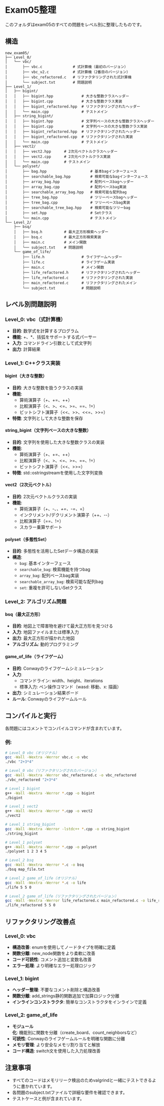 # Exam05整理

このフォルダはexam05のすべての問題をレベル別に整理したものです。

## 構造

```
new_exam05/
├── Level_0/
│   └── vbc/
│       ├── vbc.c              # 式計算機（最初のバージョン）
│       ├── vbc_v2.c           # 式計算機（2番目のバージョン）
│       ├── vbc_refactored.c   # リファクタリングされた式計算機
│       └── subject.txt        # 問題説明
├── Level_1/
│   ├── bigint/
│   │   ├── bigint.hpp             # 大きな整数クラスヘッダー
│   │   ├── bigint.cpp             # 大きな整数クラス実装
│   │   ├── bigint_refactored.hpp  # リファクタリングされたヘッダー
│   │   └── main.cpp               # テストメイン
│   ├── string_bigint/
│   │   ├── bigint.hpp             # 文字列ベースの大きな整数クラスヘッダー
│   │   ├── bigint.cpp             # 文字列ベースの大きな整数クラス実装
│   │   ├── bigint_refactored.hpp  # リファクタリングされたヘッダー
│   │   ├── bigint_refactored.cpp  # リファクタリングされた実装
│   │   └── main.cpp               # テストメイン
│   ├── vect2/
│   │   ├── vect2.hpp      # 2次元ベクトルクラスヘッダー
│   │   ├── vect2.cpp      # 2次元ベクトルクラス実装
│   │   └── main.cpp       # テストメイン
│   └── polyset/
│       ├── bag.hpp                    # 基本bagインターフェース
│       ├── searchable_bag.hpp         # 検索可能なbagインターフェース
│       ├── array_bag.hpp              # 配列ベースbagヘッダー
│       ├── array_bag.cpp              # 配列ベースbag実装
│       ├── searchable_array_bag.hpp   # 検索可能な配列bag
│       ├── tree_bag.hpp               # ツリーベースbagヘッダー
│       ├── tree_bag.cpp               # ツリーベースbag実装
│       ├── searchable_tree_bag.hpp    # 検索可能なツリーbag
│       ├── set.hpp                    # Setクラス
│       └── main.cpp                   # テストメイン
└── Level_2/
    ├── bsq/
    │   ├── bsq.h          # 最大正方形検索ヘッダー
    │   ├── bsq.c          # 最大正方形検索実装
    │   ├── main.c         # メイン関数
    │   └── subject.txt    # 問題説明
    └── game_of_life/
        ├── life.h                 # ライフゲームヘッダー
        ├── life.c                 # ライフゲーム実装
        ├── main.c                 # メイン関数
        ├── life_refactored.h      # リファクタリングされたヘッダー
        ├── life_refactored.c      # リファクタリングされた実装
        ├── main_refactored.c      # リファクタリングされたメイン
        └── subject.txt            # 問題説明
```

## レベル別問題説明

### Level_0: vbc（式計算機）
- **目的**: 数学式を計算するプログラム
- **機能**: +、*、括弧をサポートする式パーサー
- **入力**: コマンドライン引数として式文字列
- **出力**: 計算結果

### Level_1: C++クラス実装

#### bigint（大きな整数）
- **目的**: 大きな整数を扱うクラスの実装
- **機能**: 
  - 算術演算子（+、+=、++）
  - 比較演算子（<、>、<=、>=、==、!=）
  - ビットシフト演算子（<<、>>、<<=、>>=）
- **特徴**: 文字列として大きな整数を保存

#### string_bigint（文字列ベースの大きな整数）
- **目的**: 文字列を使用した大きな整数クラスの実装
- **機能**:
  - 算術演算子（+、+=、++）
  - 比較演算子（<、>、<=、>=、==、!=）
  - ビットシフト演算子（<<、>>=）
- **特徴**: std::ostringstreamを使用した文字列変換

#### vect2（2次元ベクトル）
- **目的**: 2次元ベクトルクラスの実装
- **機能**:
  - 算術演算子（+、-、*、+=、-=、*=）
  - インクリメント/デクリメント演算子（++、--）
  - 比較演算子（==、!=）
  - スカラー乗算サポート

#### polyset（多態性Set）
- **目的**: 多態性を活用したSetデータ構造の実装
- **構造**:
  - `bag`: 基本インターフェース
  - `searchable_bag`: 検索機能を持つbag
  - `array_bag`: 配列ベースbag実装
  - `searchable_array_bag`: 検索可能な配列bag
  - `set`: 重複を許可しないSetクラス

### Level_2: アルゴリズム問題

#### bsq（最大正方形）
- **目的**: 地図上で障害物を避けて最大正方形を見つける
- **入力**: 地図ファイルまたは標準入力
- **出力**: 最大正方形が描かれた地図
- **アルゴリズム**: 動的プログラミング

#### game_of_life（ライフゲーム）
- **目的**: Conwayのライフゲームシミュレーション
- **入力**: 
  - コマンドライン: width、height、iterations
  - 標準入力: ペン操作コマンド（wasd: 移動、x: 描画）
- **出力**: シミュレーション結果ボード
- **ルール**: Conwayのライフゲームルール

## コンパイルと実行

各問題にはコメントでコンパイルコマンドが含まれています。

### 例:
```bash
# Level_0 vbc（オリジナル）
gcc -Wall -Wextra -Werror vbc.c -o vbc
./vbc "2+3*4"

# Level_0 vbc（リファクタリングされたバージョン）
gcc -Wall -Wextra -Werror vbc_refactored.c -o vbc_refactored
./vbc_refactored "2+3*4"

# Level_1 bigint
g++ -Wall -Wextra -Werror *.cpp -o bigint
./bigint

# Level_1 vect2
g++ -Wall -Wextra -Werror *.cpp -o vect2
./vect2

# Level_1 string_bigint
gcc -Wall -Wextra -Werror -lstdc++ *.cpp -o string_bigint
./string_bigint

# Level_1 polyset
g++ -Wall -Wextra -Werror *.cpp -o polyset
./polyset 1 2 3 4 5

# Level_2 bsq
gcc -Wall -Wextra -Werror *.c -o bsq
./bsq map_file.txt

# Level_2 game_of_life（オリジナル）
gcc -Wall -Wextra -Werror *.c -o life
./life 5 5 0

# Level_2 game_of_life（リファクタリングされたバージョン）
gcc -Wall -Wextra -Werror life_refactored.c main_refactored.c -o life_refactored
./life_refactored 5 5 0
```

## リファクタリング改善点

### Level_0: vbc
- **構造改善**: enumを使用してノードタイプを明確に定義
- **関数分離**: new_node関数をより柔軟に改善
- **コード可読性**: コメント追加と変数名改善
- **エラー処理**: より明確なエラー処理ロジック

### Level_1: bigint
- **ヘッダー整理**: 不要なコメント削除と構造改善
- **関数分離**: add_strings静的関数追加で加算ロジック分離
- **インラインコンストラクタ**: 簡単なコンストラクタをインラインで定義

### Level_2: game_of_life
- **モジュール化**: 機能別に関数を分離（create_board、count_neighborsなど）
- **可読性**: Conwayのライフゲームルールを明確な関数に分離
- **メモリ管理**: より安全なメモリ割り当てと解放
- **コード構造**: switch文を使用した入力処理改善

## 注意事項

- すべてのコードはメモリリーク検出のためvalgrindと一緒にテストできるように書かれています。
- 各問題のsubject.txtファイルで詳細な要件を確認できます。
- テストケースと例が含まれています。 